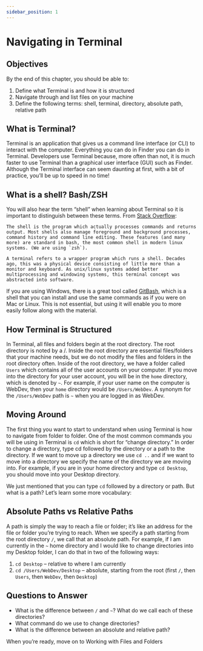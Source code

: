 ```yaml
---
sidebar_position: 1
---
```


# Navigating in Terminal

## Objectives

By the end of this chapter, you should be able to:

1. Define what Terminal is and how it is structured
2. Navigate through and list files on your machine
3. Define the following terms: shell, terminal, directory, absolute path, relative path

## What is Terminal?

Terminal is an application that gives us a command line interface (or CLI) to interact with the computer. Everything you can do in Finder you can do in Terminal. Developers use Terminal because, more often than not, it is much faster to use Terminal than a graphical user interface (GUI) such as Finder. Although the Terminal interface can seem daunting at first, with a bit of practice, you’ll be up to speed in no time!

## What is a shell? Bash/ZSH

You will also hear the term “shell” when learning about Terminal so it is important to distinguish between these terms. From [Stack Overflow](http://superuser.com/questions/144666/what-is-the-difference-between-shell-console-and-terminal):

```console 
The shell is the program which actually processes commands and returns output. Most shells also manage foreground and background processes, command history and command line editing. These features (and many more) are standard in bash, the most common shell in modern linux systems. (We are using `zsh`).

A terminal refers to a wrapper program which runs a shell. Decades ago, this was a physical device consisting of little more than a monitor and keyboard. As unix/linux systems added better multiprocessing and windowing systems, this terminal concept was abstracted into software.
```

If you are using Windows, there is a great tool called [GitBash](https://gitforwindows.org/), which is a shell that you can install and use the same commands as if you were on Mac or Linux. This is not essential, but using it will enable you to more easily follow along with the material.

## How Terminal is Structured

In Terminal, all files and folders begin at the root directory. The root directory is noted by a /. Inside the root directory are essential files/folders that your machine needs, but we do not modify the files and folders in the root directory often. Inside of the root directory, we have a folder called `Users` which contains all of the user accounts on your computer. If you move into the directory for your user account, you will be in the `home` directory, which is denoted by `~`. For example, if your user name on the computer is WebDev, then your `home` directory would be `/Users/WebDev`. A synonym for the `/Users/WebDev` path is `~` when you are logged in as WebDev.

## Moving Around

The first thing you want to start to understand when using Terminal is how to navigate from folder to folder. One of the most common commands you will be using in Terminal is `cd` which is short for “change directory.” In order to change a directory, type cd followed by the directory or a path to the directory. If we want to move up a directory we use `cd ..` and if we want to move into a directory we specify the name of the directory we are moving into. For example, if you are in your home directory and type `cd Desktop`, you should move into your Desktop directory.

We just mentioned that you can type `cd` followed by a directory or path. But what is a path? Let’s learn some more vocabulary:

## Absolute Paths vs Relative Paths

A path is simply the way to reach a file or folder; it’s like an address for the file or folder you’re trying to reach. When we specify a path starting from the root directory `/`, we call that an absolute path. For example, if I am currently in the `~` home directory and I would like to change directories into my Desktop folder, I can do that in two of the following ways:

1. `cd Desktop` – relative to where I am currently
2. `cd /Users/WebDev/Desktop` – absolute, starting from the root (first `/`, then `Users`, then `WebDev`, then `Desktop`)

## Questions to Answer

- What is the difference between `/` and `~`? What do we call each of these directories?
- What command do we use to change directories?
- What is the difference between an absolute and relative path?

When you’re ready, move on to Working with Files and Folders
